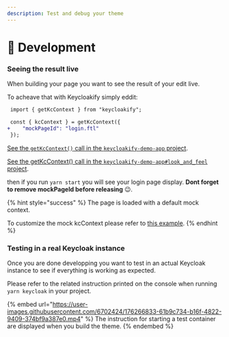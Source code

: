```yaml
---
description: Test and debug your theme
---
```


# 🧪 Development

### Seeing the result live

When building your page you want to see the result of your edit live.

To acheave that with Keycloakify simply eddit:

```diff
 import { getKcContext } from "keycloakify";

 const { kcContext } = getKcContext({
+    "mockPageId": "login.ftl"
 });
```

[See the `getKcContext()` call in the `keycloakify-demo-app` project](https://github.com/garronej/keycloakify-demo-app/blob/6a78e1b6513cffa44b1f0e6f8a36d263a39b972b/src/index.tsx#L18-L19).

[See the getKcContext() call in the `keycloakify-demo-app#look_and_feel` project](https://github.com/garronej/keycloakify-demo-app/blob/f8b2ac1734c826646fc0c97e1c4633ae392e72c6/src/KcApp/kcContext.ts#L22-L23).

then if you run `yarn start` you will see your login page display. **Dont forget to remove mockPageId before releasing** 😉.

{% hint style="success" %}
The page is loaded with a default mock context.

To customize the mock kcContext please refer to [this example](https://github.com/garronej/keycloakify-demo-app/blob/a316ea0046976e6d435a33e896cb9e3d1873c124/src/KcApp/kcContext.ts#L28-L78).
{% endhint %}

### Testing in a real Keycloak instance

Once you are done developping you want to test in an actual Keycloak instance to see if everything is working as expected.

Please refer to the related instruction printed on the console when running `yarn keycloak` in your project. &#x20;

{% embed url="https://user-images.githubusercontent.com/6702424/176266833-61b9c734-b16f-4822-9409-374bf9a387e0.mp4" %}
The instruction for starting a test container are displayed when you build the theme.
{% endembed %}
